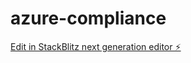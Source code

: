 # azure-compliance

[Edit in StackBlitz next generation editor ⚡️](https://stackblitz.com/~/github.com/danielsteel/azure-compliance)